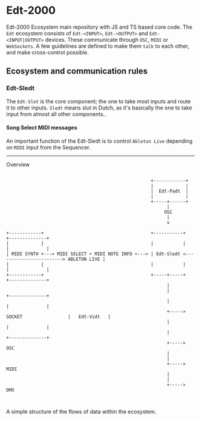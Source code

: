 # Edt-2000

Edt-2000 Ecosystem main repository with JS and TS based core code. The `Edt` ecosystem consists of `Edt-<INPUT>`, `Edt-<OUTPUT>` and `Edt-<INPUT|OUTPUT>` devices. These communicate through `OSC`, `MIDI` or `WebSockets`. A few guidelines are defined to make them `talk` to each other, and make cross-control possible.

## Ecosystem and communication rules



### Edt-Sledt

The `Edt-Slet` is the core component; the one to take most inputs and route it to other inputs. `Sledt` means slut in Dutch, as it's basically the one to take input from almost all other components..

#### Song Select MIDI messages

An important function of the Edt-Sledt is to control `Ableton Live` depending on `MIDI` input from the Sequencer.   
















---


Overview
```text

                                                      +------------+
                                                      |            |
                                                      |  Edt-Padt  |
                                                      |            |
                                                      +-----+------+
                                                            |
                                                           OSC
                                                            |
                                                            v

+------------+                                        +-----------+                        +--------------+
|            |                                        |           |                        |              |
| MIDI SYNTH +---> MIDI SELECT + MIDI NOTE INFO +---> | Edt-Sledt <------------------------> ABLETON LIVE |
|            |                                        |           |                        |              |
+------------+                                        +-----+-----+                        +--------------+
                                                            |
                                                            |                              +--------------+
                                                            |                              |              |
                                                            +-----> SOCKET                 |   Edt-Vidt   |
                                                            |                              |              |
                                                            |                              +--------------+
                                                            +-----> OSC
                                                            |
                                                            |
                                                            +-----> MIDI
                                                            |
                                                            |
                                                            +-----> DMX



```

A simple structure of the flows of data within the ecosystem.
